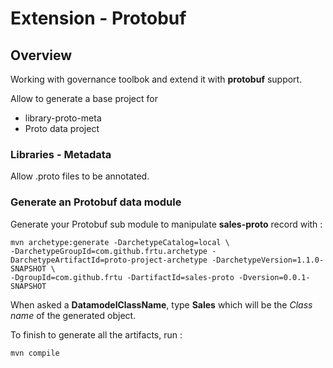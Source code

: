 # Extension - Protobuf

## Overview

Working with governance toolbok and extend it with **protobuf** support.

Allow to generate a base project for 

- library-proto-meta
- Proto data project

### Libraries - Metadata

Allow .proto files to be annotated.

### Generate an Protobuf data module

Generate your Protobuf sub module to manipulate **sales-proto** record with :

```
mvn archetype:generate -DarchetypeCatalog=local \
-DarchetypeGroupId=com.github.frtu.archetype -DarchetypeArtifactId=proto-project-archetype -DarchetypeVersion=1.1.0-SNAPSHOT \
-DgroupId=com.github.frtu -DartifactId=sales-proto -Dversion=0.0.1-SNAPSHOT
```

When asked a **DatamodelClassName**, type **Sales** which will be the *Class name* of the generated object.

To finish to generate all the artifacts, run : 

```
mvn compile
```
